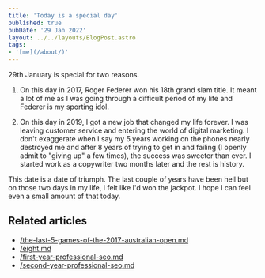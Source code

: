 ```yaml
---
title: 'Today is a special day'
published: true
pubDate: '29 Jan 2022'
layout: ../../layouts/BlogPost.astro
tags:
- '[me](/about/)'
---
```


29th January is special for two reasons.

1. On this day in 2017, Roger Federer won his 18th grand slam title. It meant a lot of me as I was going through a difficult period of my life and Federer is my sporting idol.

2. On this day in 2019, I got a new job that changed my life forever. I was leaving customer service and entering the world of digital marketing. I don't exaggerate when I say my 5 years working on the phones nearly destroyed me and after 8 years of trying to get in and failing (I openly admit to "giving up" a few times), the success was sweeter than ever. I started work as a copywriter two months later and the rest is history.

This date is a date of triumph. The last couple of years have been hell but on those two days in my life, I felt like I'd won the jackpot. I hope I can feel even a small amount of that today.

## Related articles

* [/the-last-5-games-of-the-2017-australian-open.md](/post/the-last-5-games-of-the-2017-australian-open/)
* [/eight.md](/post/eight/)
* [/first-year-professional-seo.md](/post/first-year-professional-seo/)
* [/second-year-professional-seo.md](/post/second-year-professional-seo/)